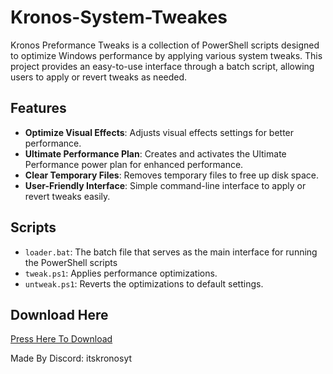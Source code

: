# Kronos-System-Tweakes

Kronos Preformance Tweaks is a collection of PowerShell scripts designed to optimize Windows performance by applying various system tweaks. This project provides an easy-to-use interface through a batch script, allowing users to apply or revert tweaks as needed.

## Features

- **Optimize Visual Effects**: Adjusts visual effects settings for better performance.
- **Ultimate Performance Plan**: Creates and activates the Ultimate Performance power plan for enhanced performance.
- **Clear Temporary Files**: Removes temporary files to free up disk space.
- **User-Friendly Interface**: Simple command-line interface to apply or revert tweaks easily.

## Scripts
- `loader.bat`: The batch file that serves as the main interface for running the PowerShell scripts
- `tweak.ps1`: Applies performance optimizations.
- `untweak.ps1`: Reverts the optimizations to default settings.
  
## Download Here
[Press Here To Download]([https://github.com/MoreKronos/Kronos-Preformance-Tweakes/releases/tag/tweak](https://github.com/MoreKronos/Kronos-System-Tweakes/releases))

Made By Discord: itskronosyt
